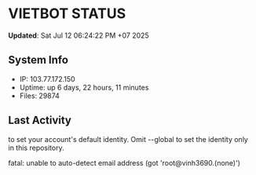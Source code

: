# VIETBOT STATUS
**Updated**: Sat Jul 12 06:24:22 PM +07 2025

## System Info
- IP: 103.77.172.150
- Uptime: up 6 days, 22 hours, 11 minutes
- Files: 29874

## Last Activity

to set your account's default identity.
Omit --global to set the identity only in this repository.

fatal: unable to auto-detect email address (got 'root@vinh3690.(none)')
